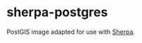 # sherpa-postgres

PostGIS image adapted for use with [Sherpa](https://github.com/Turistforeningen/Sherpa).
